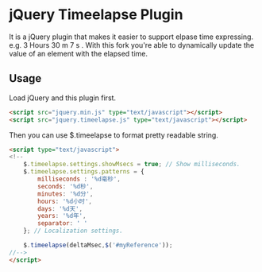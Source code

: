 jQuery Timeelapse Plugin
=================

It is a jQuery plugin that makes it easier to support elpase time expressing. e.g. 3 Hours 30 m 7 s .
With this fork you're able to dynamically update the value of an element with the elapsed time.

## Usage

Load jQuery and this plugin first.

```html
<script src="jquery.min.js" type="text/javascript"></script>
<script src="jquery.timeelapse.js" type="text/javascript"></script>
```

Then you can use $.timeelapse to format pretty readable string.
```html
<script type="text/javascript">
<!--
	$.timeelapse.settings.showMsecs = true; // Show milliseconds.
	$.timeelapse.settings.patterns = {			
		milliseconds : '%d毫秒',
		seconds: '%d秒',
		minutes: '%d分',
		hours: '%d小时',
		days: '%d天',
		years: '%d年',
		separator: ' '
	}; // Localization settings.

	$.timeelapse(deltaMsec,$('#myReference'));
//-->
</script>
```
